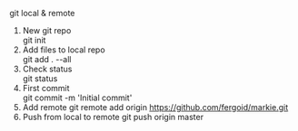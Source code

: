 git local & remote


1. New git repo  
    git init    
3. Add files to local repo  
    git add . --all  
5. Check status  
    git status  
7. First commit  
    git commit -m 'Initial commit'  
9. Add remote
    git remote add origin https://github.com/fergoid/markie.git  
11. Push from local to remote
    git push origin master
